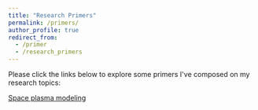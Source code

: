 ```yaml
---
title: "Research Primers"
permalink: /primers/
author_profile: true
redirect_from:
  - /primer
  - /research_primers
---
```


Please click the links below to explore some primers I've composed on my research topics:

[Space plasma modeling](space_plasma_primer.md)

